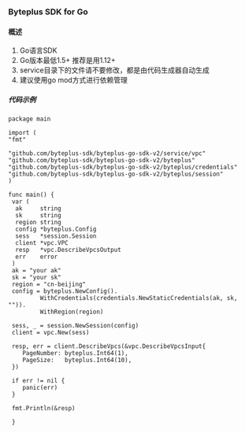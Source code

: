 ### Byteplus SDK for Go
####  概述
1. Go语言SDK
2. Go版本最低1.5+ 推荐是用1.12+ 
3. service目录下的文件请不要修改，都是由代码生成器自动生成
4. 建议使用go mod方式进行依赖管理

##### 代码示例

	package main

    import (
    "fmt"

	"github.com/byteplus-sdk/byteplus-go-sdk-v2/service/vpc"
	"github.com/byteplus-sdk/byteplus-go-sdk-v2/byteplus"
	"github.com/byteplus-sdk/byteplus-go-sdk-v2/byteplus/credentials"
	"github.com/byteplus-sdk/byteplus-go-sdk-v2/byteplus/session"
    )

    func main() {
     var (
      ak     string
      sk     string
      region string
      config *byteplus.Config
      sess   *session.Session
      client *vpc.VPC
      resp   *vpc.DescribeVpcsOutput
      err    error
     )
     ak = "your ak"
     sk = "your sk"
     region = "cn-beijing"
     config = byteplus.NewConfig().
             WithCredentials(credentials.NewStaticCredentials(ak, sk, "")).
             WithRegion(region)

	 sess, _ = session.NewSession(config)
	 client = vpc.New(sess)

	 resp, err = client.DescribeVpcs(&vpc.DescribeVpcsInput{
		PageNumber: byteplus.Int64(1),
		PageSize:   byteplus.Int64(10),
	 })

	 if err != nil {
		panic(err)
	 }

	 fmt.Println(&resp)

     }
